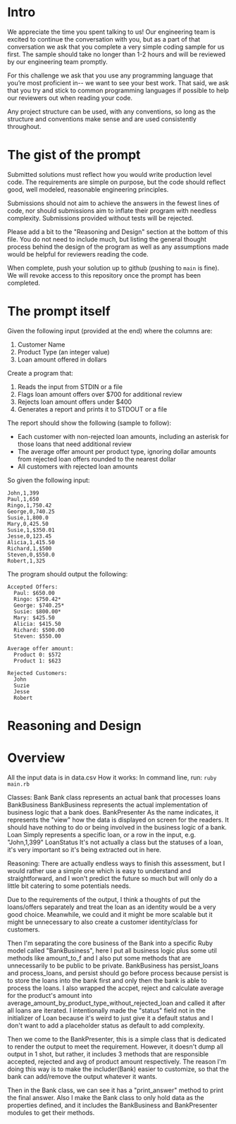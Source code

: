 # Intro
We appreciate the time you spent talking to us! Our engineering team is excited to continue the conversation with you, but as a part of that conversation we ask that you complete a very simple coding sample for us first. The sample should take no longer than 1-2 hours and will be reviewed by our engineering team promptly.

For this challenge we ask that you use any programming language that you’re most proficient in-- we want to see your best work. That said, we ask that you try and stick to common programming languages if possible to help our reviewers out when reading your code.

Any project structure can be used, with any conventions, so long as the structure and conventions make sense and are used consistently throughout.

# The gist of the prompt
Submitted solutions must reflect how you would write production level code. The requirements are simple on purpose, but the code should reflect good, well modeled, reasonable engineering principles.

Submissions should not aim to achieve the answers in the fewest lines of code, nor should submissions aim to inflate their program with needless complexity. Submissions provided without tests will be rejected.

Please add a bit to the "Reasoning and Design" section at the bottom of this file. You do not need to include much, but listing the general thought process behind the design of the program as well as any assumptions made would be helpful for reviewers reading the code.

When complete, push your solution up to github (pushing to `main` is fine). We will revoke access to this repository once the prompt has been completed.

# The prompt itself
Given the following input (provided at the end) where the columns are:
1. Customer Name
2. Product Type (an integer value)
3. Loan amount offered in dollars


Create a program that:
1. Reads the input from STDIN or a file
2. Flags loan amount offers over $700 for additional review
3. Rejects loan amount offers under $400
4. Generates a report and prints it to STDOUT or a file

The report should show the following (sample to follow):
- Each customer with non-rejected loan amounts, including an asterisk for those loans that need additional review
- The average offer amount per product type, ignoring dollar amounts from rejected loan offers rounded to the nearest dollar
- All customers with rejected loan amounts

So given the following input:

```
John,1,399
Paul,1,650
Ringo,1,750.42
George,0,740.25
Susie,1,800.0
Mary,0,425.50
Susie,1,$350.01
Jesse,0,123.45
Alicia,1,415.50
Richard,1,$500
Steven,0,$550.0
Robert,1,325
```


The program should output the following:

```
Accepted Offers:
  Paul: $650.00
  Ringo: $750.42*
  George: $740.25*
  Susie: $800.00*
  Mary: $425.50
  Alicia: $415.50
  Richard: $500.00
  Steven: $550.00

Average offer amount: 
  Product 0: $572
  Product 1: $623

Rejected Customers:
  John
  Suzie
  Jesse
  Robert
```

# Reasoning and Design

# Overview
All the input data is in data.csv
How it works:
  In command line, run:
    ```
      ruby main.rb
    ```

Classes:
  Bank
    Bank class represents an actual bank that processes loans
  BankBusiness
    BankBusiness represents the actual implementation of business logic that a bank does.
  BankPresenter
    As the name indicates, it represents the "view" how the data is displayed on screen for the readers. It should have nothing
    to do or being involved in the business logic of a bank.
  Loan
    Simply represents a specific loan, or a row in the input, e.g. "John,1,399"
  LoanStatus
    It's not actually a class but the statuses of a loan, it's very important so it's being extracted out in here.

Reasoning:
  There are actually endless ways to finish this assessment, but I would rather use a simple one which is easy to understand and straightforward, and I won't predict the future so much but will only do a little bit catering to some potentials needs.

  Due to the requirements of the output, I think a thoughts of put the loans/offers separately and treat the loan as an identity would be a very good choice. Meanwhile, we could and it might be more scalable but it might be unnecessary to also create a customer identity/class for customers. 

  Then I'm separating the core business of the Bank into a specific Ruby model called "BankBusiness", here I put all business logic plus some util methods like amount_to_f and I 
  also put some methods that are unnecessarily to be public to be private. BankBusiness has persist_loans and process_loans, and persist should go before process because persist 
  is to store the loans into the bank first and only then the bank is able to process the loans. I also wrapped the accpet, reject and calculate average for the product's amount into average_amount_by_product_type_without_rejected_loan and called it after all loans are iterated. I intentionally made the "status" field not in the initializer of Loan because it's weird to just give it a default status and I don't want to add a placeholder status as default to add complexity.

  Then we come to the BankPresenter, this is a simple class that is dedicated to render the output to meet the requirement. However, it doesn't dump all output in 1 shot, but rather, it includes 3 methods that are responsible accepted, rejected and avg of product amount respectively. The reason I'm doing this way is to make the includer(Bank) easier to customize, so that the bank can add/remove the output whatever it wants.

  Then in the Bank class, we can see it has a "print_answer" method to print the final answer. Also I make the Bank class to only hold data as the properties defined, and it includes the BankBusiness and BankPresenter modules to get their methods.
